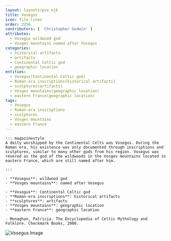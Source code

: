 ```yaml
---
layout: layouts/pce.njk
title: Vosegus
icon: file-lines
order: 2256
contributors: [ 'Christopher Godwin' ]
attributes:
  - Vosegus wildwood god
  - Vosges mountains named after Vosegus
categories:
  - historical artifacts
  - artifacts
  - Continental Celtic god
  - geographic location
entities:
  - Vosegus(Continental Celtic god)
  - Roman-era inscriptions(historical artifacts)
  - sculptures(artifacts)
  - Vosges mountains(geographic location)
  - eastern France(geographic location)
tags:
  - Vosegus
  - Roman-era inscriptions
  - sculptures
  - Vosges mountains
  - eastern France
---
```

``` tab [group1:Info]
::: magazinestyle
A deity worshipped by the Continental Celts was Vosegus. During the Roman era, his existence was only documented through inscriptions and sculptures, similar to many other gods from his region. Vosegus was revered as the god of the wildwoods in the Vosges mountains located in eastern France, which are still named after him.

:::
```
``` tab [group1:Attributes]
- **Vosegus**: wildwood god
- **Vosges mountains**: named after Vosegus
```
``` tab [group1:Entities]
- **Vosegus**: Continental Celtic god
- **Roman-era inscriptions**: historical artifacts
- **sculptures**: artifacts
- **Vosges mountains**: geographic location
- **eastern France**: geographic location
```
``` tab [group1:Sources]
- Monaghan, Patricia. The Encyclopedia of Celtic Mythology and Folklore. Checkmark Books, 2008.
```
![Vosegus Image](https://upload.wikimedia.org/wikipedia/commons/thumb/8/87/Vosegus_Inschrift_Neustadt_Museum_Speyer.jpg/1200px-Vosegus_Inschrift_Neustadt_Museum_Speyer.jpg)
